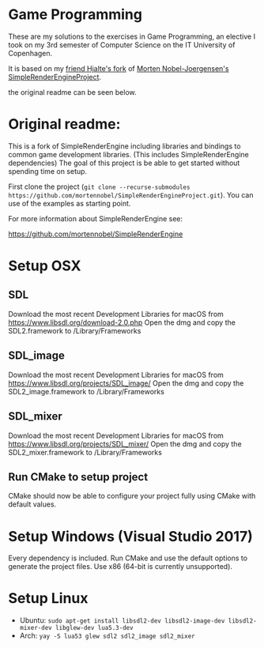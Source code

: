 # Game Programming

These are my solutions to the exercises in Game Programming, an elective I took on my 3rd semester of Computer Science on the IT University of Copenhagen.

It is based on my [friend Hjalte's fork](https://github.com/Hjaltesorgenfrei/SimpleRenderEngineProject) of [Morten Nobel-Joergensen's SimpleRenderEngineProject](https://github.com/mortennobel/SimpleRenderEngineProject).

the original readme can be seen below.

# Original readme:

This is a fork of SimpleRenderEngine including libraries and bindings to common game development libraries. (This includes SimpleRenderEngine dependencies)
The goal of this project is be able to get started without spending time on setup.

First clone the project (`git clone --recurse-submodules https://github.com/mortennobel/SimpleRenderEngineProject.git`). You can use of the examples as starting point.

For more information about SimpleRenderEngine see:

https://github.com/mortennobel/SimpleRenderEngine

# Setup OSX

## SDL
Download the most recent Development Libraries for macOS from https://www.libsdl.org/download-2.0.php
Open the dmg and copy the SDL2.framework to /Library/Frameworks 

## SDL_image

Download the most recent Development Libraries for macOS from https://www.libsdl.org/projects/SDL_image/
Open the dmg and copy the SDL2_image.framework to /Library/Frameworks 

## SDL_mixer

Download the most recent Development Libraries for macOS from https://www.libsdl.org/projects/SDL_mixer/
Open the dmg and copy the SDL2_mixer.framework to /Library/Frameworks 

## Run CMake to setup project 

CMake should now be able to configure your project fully using CMake with default values.

# Setup Windows (Visual Studio 2017)

Every dependency is included. Run CMake and use the default options to generate the project files.
Use x86 (64-bit is currently unsupported).

# Setup Linux

- Ubuntu: `sudo apt-get install libsdl2-dev libsdl2-image-dev libsdl2-mixer-dev libglew-dev lua5.3-dev`
- Arch: `yay -S lua53 glew sdl2 sdl2_image sdl2_mixer`
